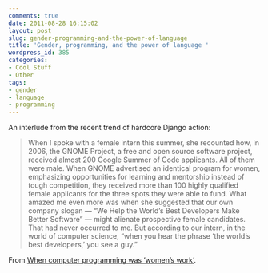 ```yaml
---
comments: true
date: 2011-08-28 16:15:02
layout: post
slug: gender-programming-and-the-power-of-language
title: 'Gender, programming, and the power of language '
wordpress_id: 385
categories:
- Cool Stuff
- Other
tags:
- gender
- language
- programming
---
```


An interlude from the recent trend of hardcore Django action:

> When I spoke with a female intern this summer, she recounted how, in 2006, the 
> GNOME Project, a free and open source software project, received almost 200 Google 
> Summer of Code applicants. All of them were male. When GNOME advertised an 
> identical program for women, emphasizing opportunities for learning and mentorship 
> instead of tough competition, they received more than 100 highly qualified female 
> applicants for the three spots they were able to fund. What amazed me even more was 
> when she suggested that our own company slogan — “We Help the World’s Best 
> Developers Make Better Software” — might alienate prospective female candidates. 
> That had never occurred to me. But according to our intern, in the world of 
> computer science, “when you hear the phrase ‘the world’s best developers,’ you see 
> a guy.”

From [When computer programming was ‘women’s work’](http://www.washingtonpost.com/opinions/when-computer-programming-was-womens-work/2011/08/24/gIQAdixGgJ_print.html).
